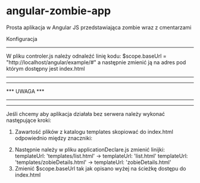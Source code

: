 angular-zombie-app
==================

Prosta aplikacja w Angular JS przedstawiająca zombie wraz z cmentarzami

Konfiguracja
******************
W pliku controler.js należy odnaleźć linię kodu:
$scope.baseUrl = "http://localhost/angular/example/#"
a następnie zmienić ją na adres pod którym dostępny jest index.html

**************************
***                    ***
***        UWAGA       ***
***                    ***
**************************
Jeśli chcemy aby aplikacja działała bez serwera należy wykonać następujące kroki:

1. Zawartość plików z katalogu templates skopiować do index.html odpowiednio między znaczniki:
<script type="text/ng-template" id="list.html">...</script>
<script type="text/ng-template" id="zobieDetails.html">...</script>
2. Następnie należy w pliku applicationDeclare.js zmienić linijki:
templateUrl: 'templates/list.html' -> templateUrl: 'list.html'
templateUrl: 'templates/zobieDetails.html' -> templateUrl: 'zobieDetails.html'
3. Zmienić $scope.baseUrl tak jak opisano wyżej na ścieżkę dostępu do index.html
